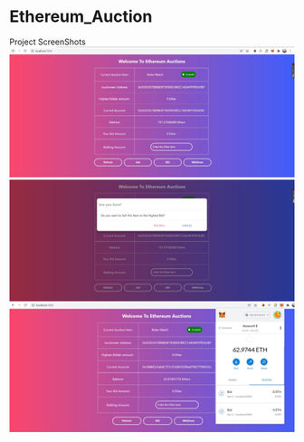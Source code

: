 # Ethereum_Auction
Project ScreenShots
![alt text](https://github.com/SyedImam1998/Ethereum_Auction/blob/main/HS.jpg)
![alt text](https://github.com/SyedImam1998/Ethereum_Auction/blob/main/HS2.jpg)
![alt text](https://github.com/SyedImam1998/Ethereum_Auction/blob/main/HS3.jpg)

